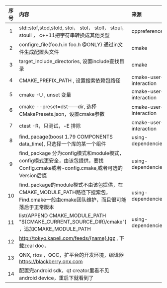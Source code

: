 | 序号  | 内容                                                                                                                                             | 来源       | 备注                                                                                                                                                                       | 类型      |
|:---:|:-------------------|:---------|:-----------------------------------|:--------|
| 1  | std::stof,stod,stold, stoi， stol， stoll， stoul， stoull ， c++11把字符串转换成其他类型                                   | cppreference           |       | tip  |
| 2  | configre_file(foo.h.in foo.h @ONLY) 通过in文件生成配置头文件                                                           | cmake                  |       | tip  |
| 3  | target_include_directories, 设置include查找目录                                                                   | cmake                  |       | tip  |
| 4  | CMAKE_PREFIX_PATH , 设置搜索依赖包路径                                                                               | cmake-user-interaction |       | tip  |
| 5  | cmake -U , unset 变量                                                                                         | cmake-user-interaction |       | tip  |
| 6  | cmake --preset=dst——dir, 选择CMakePresets.json，设置cmake参数                                                      | cmake-user-interaction |       | tip  |
| 7  | ctest -R，只测试，-E 排除                                                                                          | cmake-user-interaction |       | tip  |
| 8  | find_pacage(boost 1.79 COMPONENTS data_time), 只选择一个库的某一个组件                                                  | using-dependencies     |       | tip  |
| 9  | find_package 分为config模式和module模式，config模式更安全，由该包提供，要找<name>Config.cmake或者<name>-config.cmake,或者可选的Version后缀 | using-dependencies     |       | tip  |
| 10 | find_package的module模式不由该包提供，在CMAKE_MODULE_PATH路径下搜索包，Find<name>.cmake一般由cmake团队维护，而且很可能落后于正常版本              | using-dependencies     |       | tip  |
| 11 | list(APPEND CMAKE_MODULE_PATH "${CMAKE_CURRENT_SOURCE_DIR}/cmake") ，追加CMAKE_MODULE_PATH                     | using-dependencies     |       | tip  |
| 12 | http://tokyo.kapeli.com/feeds/{name}.tgz , 下载zeal doc，                                                      |                        |       | tip  |
| 13 | QNX, rtos ，QCC，扩平台的开发环境，编译器 https://blackberry.qnx.com                                                      |                        | backb | site |
| 14 | 配置完android sdk，qt creator里看不见 android device，重启下就看到了                                                        |                        |       | tip  |